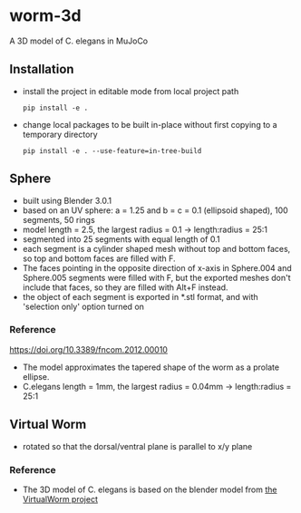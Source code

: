 # worm-3d
A 3D model of C. elegans in MuJoCo

## Installation
* install the project in editable mode from local project path
    ```
    pip install -e .
    ```
* change local packages to be built in-place without first copying to a temporary directory
    ```
    pip install -e . --use-feature=in-tree-build
    ```

## Sphere
* built using Blender 3.0.1
* based on an UV sphere: a = 1.25 and b = c = 0.1 (ellipsoid shaped), 100 segments, 50 rings
* model length = 2.5, the largest radius = 0.1 -> length:radius = 25:1
* segmented into 25 segments with equal length of 0.1
* each segment is a cylinder shaped mesh without top and bottom faces, so top and bottom faces are filled with F.
* The faces pointing in the opposite direction of x-axis in Sphere.004 and Sphere.005 segments were filled with F, 
but the exported meshes don't include that faces, so they are filled with Alt+F instead.
* the object of each segment is exported in *.stl format, and with 'selection only' option turned on

### Reference
https://doi.org/10.3389/fncom.2012.00010
* The model approximates the tapered shape of the worm as a prolate ellipse.
* C.elegans length = 1mm, the largest radius = 0.04mm -> length:radius = 25:1

## Virtual Worm
* rotated so that the dorsal/ventral plane is parallel to x/y plane

### Reference
* The 3D model of C. elegans is based on the blender model from [the VirtualWorm project](http://caltech.wormbase.org/virtualworm/)
